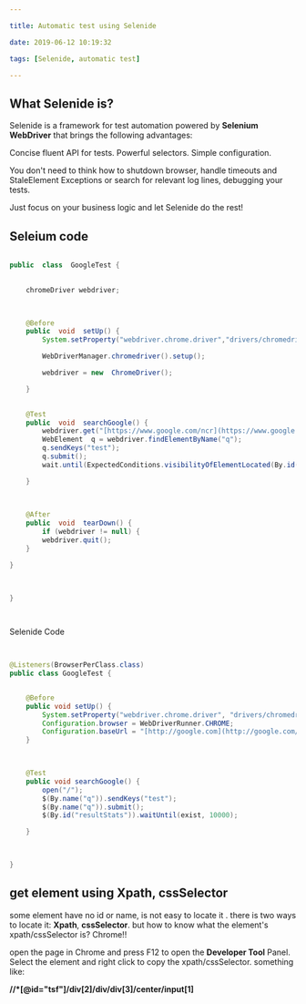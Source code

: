 ```yaml
---

title: Automatic test using Selenide

date: 2019-06-12 10:19:32

tags: [Selenide, automatic test]

---
```


  
  

## What Selenide is?

  

Selenide is a framework for test automation powered by **Selenium WebDriver** that brings the following advantages:

  

Concise fluent API for tests. Powerful selectors. Simple configuration.

  

You don't need to think how to shutdown browser, handle timeouts and StaleElement Exceptions or search for relevant log lines, debugging your tests.

Just focus on your business logic and let Selenide do the rest!

  

## Seleium code

  

``` Java

public  class  GoogleTest {

  
	chromeDriver webdriver;

  

	@Before
	public  void  setUp() {
		System.setProperty("webdriver.chrome.driver","drivers/chromedriver.exe");

		WebDriverManager.chromedriver().setup();

		webdriver = new  ChromeDriver();

	}
																									

	@Test
	public  void  searchGoogle() {
		webdriver.get("[https://www.google.com/ncr](https://www.google.com/ncr)");
		WebElement  q = webdriver.findElementByName("q");
		q.sendKeys("test");
		q.submit();
		wait.until(ExpectedConditions.visibilityOfElementLocated(By.id("resultStats")));

	}
				
  

	@After
	public  void  tearDown() {
		if (webdriver != null) {
		webdriver.quit();
	}

}

  

}

  

```

  

  

Selenide Code

``` java

  
@Listeners(BrowserPerClass.class)
public class GoogleTest {


	@Before
	public void setUp() {
		System.setProperty("webdriver.chrome.driver", "drivers/chromedriver.exe");
		Configuration.browser = WebDriverRunner.CHROME;
		Configuration.baseUrl = "[http://google.com](http://google.com/)";
	}

	  

	@Test
	public void searchGoogle() {
		open("/");
		$(By.name("q")).sendKeys("test");
		$(By.name("q")).submit();
		$(By.id("resultStats")).waitUntil(exist, 10000);

	}

  

}

```

  

  

## get element using Xpath, cssSelector

  

some element have no id or name, is not easy to locate it . there is two ways to locate it: **Xpath**, **cssSelector**. but how to know what the element's xpath/cssSelector is? Chrome!!

  

open the page in Chrome and press F12 to open the **Developer Tool** Panel. Select the element and right click to copy the xpath/cssSelector. something like:

**//*[@id="tsf"]/div[2]/div/div[3]/center/input[1]** 